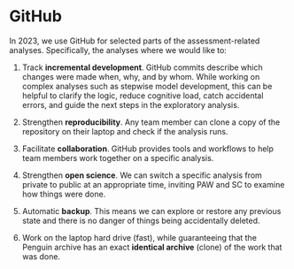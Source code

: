 # GitHub

In 2023, we use GitHub for selected parts of the assessment-related analyses.
Specifically, the analyses where we would like to:

1. Track **incremental development**. GitHub commits describe which changes were
   made when, why, and by whom. While working on complex analyses such as
   stepwise model development, this can be helpful to clarify the logic, reduce
   cognitive load, catch accidental errors, and guide the next steps in the
   exploratory analysis.

2. Strengthen **reproducibility**. Any team member can clone a copy of the
   repository on their laptop and check if the analysis runs.

3. Facilitate **collaboration**. GitHub provides tools and workflows to help
   team members work together on a specific analysis.

4. Strengthen **open science**. We can switch a specific analysis from private
   to public at an appropriate time, inviting PAW and SC to examine how things
   were done.

5. Automatic **backup**. This means we can explore or restore any previous state
   and there is no danger of things being accidentally deleted.

6. Work on the laptop hard drive (fast), while guaranteeing that the Penguin
   archive has an exact **identical archive** (clone) of the work that was done.
